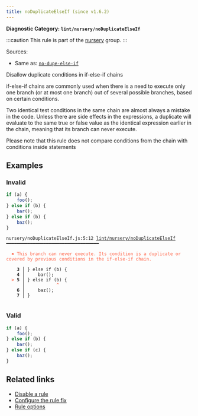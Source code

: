 ```yaml
---
title: noDuplicateElseIf (since v1.6.2)
---
```


**Diagnostic Category: `lint/nursery/noDuplicateElseIf`**

:::caution
This rule is part of the [nursery](/linter/rules/#nursery) group.
:::

Sources: 
- Same as: <a href="https://eslint.org/docs/latest/rules/no-dupe-else-if" target="_blank"><code>no-dupe-else-if</code></a>

Disallow duplicate conditions in if-else-if chains

if-else-if chains are commonly used when there is a need to execute only one branch
(or at most one branch) out of several possible branches, based on certain conditions.

Two identical test conditions in the same chain are almost always a mistake in the code.
Unless there are side effects in the expressions,
a duplicate will evaluate to the same true or false value as the identical expression earlier in the chain,
meaning that its branch can never execute.

Please note that this rule does not compare conditions from the chain with conditions inside statements

## Examples

### Invalid

```jsx
if (a) {
    foo();
} else if (b) {
    bar();
} else if (b) {
    baz();
}
```

<pre class="language-text"><code class="language-text">nursery/noDuplicateElseIf.js:5:12 <a href="https://biomejs.dev/linter/rules/no-duplicate-else-if">lint/nursery/noDuplicateElseIf</a> ━━━━━━━━━━━━━━━━━━━━━━━━━━━━━━━━━━━

<strong><span style="color: Tomato;">  </span></strong><strong><span style="color: Tomato;">✖</span></strong> <span style="color: Tomato;">This branch can never execute. Its condition is a duplicate or covered by previous conditions in the if-else-if chain.</span>
  
    <strong>3 │ </strong>} else if (b) {
    <strong>4 │ </strong>    bar();
<strong><span style="color: Tomato;">  </span></strong><strong><span style="color: Tomato;">&gt;</span></strong> <strong>5 │ </strong>} else if (b) {
   <strong>   │ </strong>           <strong><span style="color: Tomato;">^</span></strong>
    <strong>6 │ </strong>    baz();
    <strong>7 │ </strong>}
  
</code></pre>

### Valid

```jsx
if (a) {
    foo();
} else if (b) {
    bar();
} else if (c) {
    baz();
}
```

## Related links

- [Disable a rule](/linter/#disable-a-lint-rule)
- [Configure the rule fix](/linter#configure-the-rule-fix)
- [Rule options](/linter/#rule-options)
